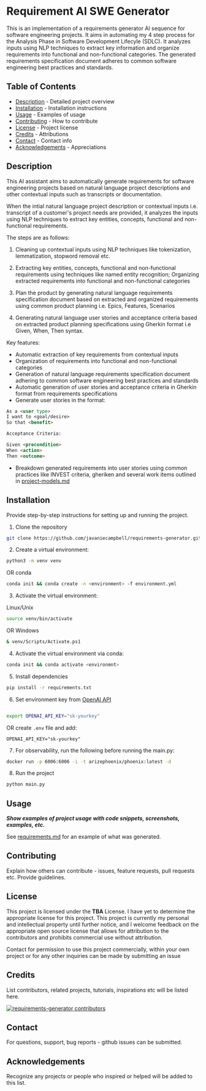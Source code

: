# Requirement AI SWE Generator

This is an implementation of a requirements generator AI sequence for software engineering projects. It aims in automating my 4 step process for the Analysis Phase in Software Development Lifecyle (SDLC). It analyzes inputs using NLP techniques to extract key information and organize requirements into functional and non-functional categories. The generated requirements specification document adheres to common software engineering best practices and standards.

## Table of Contents

- [Description](#description) - Detailed project overview
- [Installation](#installation) - Installation instructions
- [Usage](#usage) - Examples of usage
- [Contributing](#contributing) - How to contribute
- [License](#license) - Project license
- [Credits](#credits) - Attributions
- [Contact](#contact) - Contact info
- [Acknowledgements](#acknowledgements) - Appreciations

## Description

This AI assistant aims to automatically generate requirements for software engineering projects based on natural language project descriptions and other contextual inputs such as transcripts or documentation.

When the intial natural language project description or contextual inputs i.e. transcript of a customer's project needs are provided, it analyzes the inputs using NLP techniques to extract key entities, concepts, functional and non-functional requirements.

The steps are as follows:

1. Cleaning up contextual inputs using NLP techniques like tokenization, lemmatization, stopword removal etc.

2. Extracting key entities, concepts, functional and non-functional requirements using techniques like named entity recognition; Organizing extracted requirements into functional and non-functional categories

3. Plan the product by generating natural language requirements specification document based on extracted and organized requirements using common product planning i.e. Epics, Features, Scenarios

4. Generating natural language user stories and acceptance criteria based on extracted product planning specifications using Gherkin format i.e Given, When, Then syntax.

Key features:

- Automatic extraction of key requirements from contextual inputs
- Organization of requirements into functional and non-functional categories
- Generation of natural language requirements specification document adhering to common software engineering best practices and standards
- Automatic generation of user stories and acceptance criteria in Gherkin format from requirements specifications
- Generate user stories in the format:

```markdown
As a <user type>
I want to <goal/desire>
So that <benefit>

Acceptance Criteria:

Given <precondition>
When <action>
Then <outcome>
```

- Breakdown generated requirements into user stories using common practices like INVEST criteria, gheriken and several work items outlined in [project-models.md](docs/project-models.md)

## Installation

Provide step-by-step instructions for setting up and running the project.

1. Clone the repository

```bash
git clone https://github.com/javaniecampbell/requirements-generator.git
```

2. Create a virtual environment:

```bash
python3 -m venv venv
```

OR conda

```bash
conda init && conda create -n <environment> -f environment.yml
```

3. Activate the virtual environment:

Linux/Unix

```bash
source venv/bin/activate
```

OR Windows

```bash
& venv/Scripts/Activate.ps1
```

4. Activate the virtual environment via conda:

```bash
conda init && conda activate <environmnt>
```

5. Install dependencies

```bash
pip install -r requirements.txt
```

6. Set environment key from [OpenAI API](https://platform.openai.com/api-keys)

```bash

export OPENAI_API_KEY="sk-yourkey"

```

OR create `.env` file and add:

```env
OPENAI_API_KEY="sk-yourkey"
```

7. For observability, run the following before running the main.py:

```bash
docker run -p 6006:6006 -i -t arizephoenix/phoenix:latest -d
```

8. Run the project

```bash
python main.py
```

## Usage

**_Show examples of project usage with code snippets, screenshots, examples, etc._**

See [requirements.md](requirements.md) for an example of what was generated.

## Contributing

Explain how others can contribute - issues, feature requests, pull requests etc. Provide guidelines.

## License

This project is licensed under the **TBA** License. I have yet to determine the appropriate license for this project. This project is currently my personal and intellectual property until further notice, and I welcome feedback on the appropriate open source license that allows for attribution to the contributors and prohibits commercial use without attribution.

Contact for permission to use this project commercially, within your own project or for any other inquiries can be made by submitting an issue

## Credits

List contributors, related projects, tutorials, inspirations etc will be listed here.

[![requirements-generator contributors](https://contrib.rocks/image?repo=javaniecampbell/requirements-generator)](https://github.com/javaniecampbell/requirements-generator/graphs/contributors)

## Contact

For questions, support, bug reports - github issues can be submitted.

## Acknowledgements

Recognize any projects or people who inspired or helped will be added to this list.
